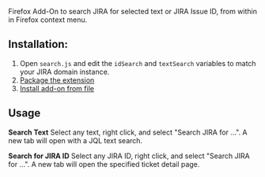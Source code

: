 Firefox Add-On to search JIRA for selected text or JIRA Issue ID, from within in Firefox context menu.

## Installation: 
1. Open `search.js` and edit the `idSearch` and `textSearch` variables to match your JIRA domain instance. 
2. [Package the extension](https://extensionworkshop.com/documentation/publish/package-your-extension/)
3. [Install add-on from file](https://support.mozilla.org/en-US/kb/find-and-install-add-ons-add-features-to-firefox#w_how-do-i-find-and-install-add-ons)

## Usage
**Search Text**
Select any text, right click, and select "Search JIRA for ...". A new tab will open with a JQL text search. 

**Search for JIRA ID**
Select any JIRA ID, right click, and select "Search JIRA for ...". A new tab will open the specified ticket detail page.
